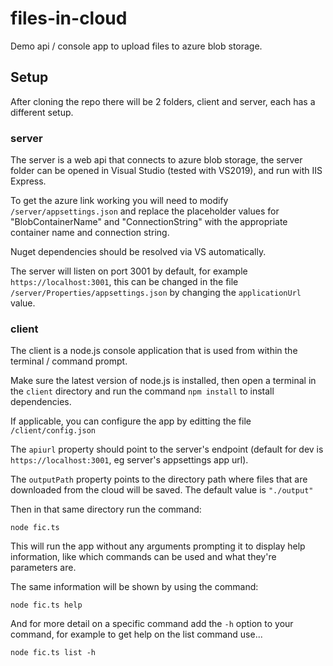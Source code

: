 # files-in-cloud
Demo api / console app to upload files to azure blob storage.

## Setup

After cloning the repo there will be 2 folders, client and server, each has a different setup.

### server

The server is a web api that connects to azure blob storage, the server folder can be opened in Visual Studio (tested with VS2019), and run with IIS Express.

To get the azure link working you will need to modify `/server/appsettings.json` and replace the placeholder values for "BlobContainerName" and "ConnectionString" with the appropriate container name and connection string.

Nuget dependencies should be resolved via VS automatically.

The server will listen on port 3001 by default, for example `https://localhost:3001`, this can be changed in the file `/server/Properties/appsettings.json` by changing the `applicationUrl` value.

### client

The client is a node.js console application that is used from within the terminal / command prompt. 

Make sure the latest version of node.js is installed, then open a terminal in the `client` directory and run the command `npm install` to install dependencies.

If applicable, you can configure the app by editting the file `/client/config.json` 

The `apiurl` property should point to the server's endpoint (default for dev is `https://localhost:3001`, eg server's appsettings app url).

The `outputPath` property points to the directory path where files that are downloaded from the cloud will be saved. The default value is `"./output"` 

Then in that same directory run the command:

`node fic.ts`

This will run the app without any arguments prompting it to display help information, like which commands can be used and what they're parameters are.

The same information will be shown by using the command:

`node fic.ts help`

And for more detail on a specific command add the `-h` option to your command, for example to get help on the list command use...

`node fic.ts list -h`
